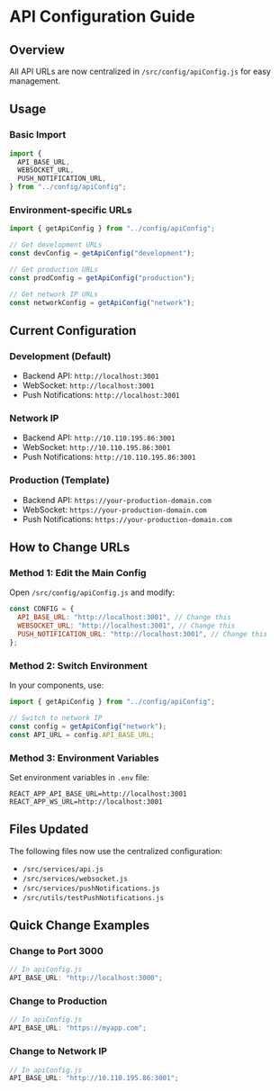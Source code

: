 # API Configuration Guide

## Overview

All API URLs are now centralized in `/src/config/apiConfig.js` for easy management.

## Usage

### Basic Import

```javascript
import {
  API_BASE_URL,
  WEBSOCKET_URL,
  PUSH_NOTIFICATION_URL,
} from "../config/apiConfig";
```

### Environment-specific URLs

```javascript
import { getApiConfig } from "../config/apiConfig";

// Get development URLs
const devConfig = getApiConfig("development");

// Get production URLs
const prodConfig = getApiConfig("production");

// Get network IP URLs
const networkConfig = getApiConfig("network");
```

## Current Configuration

### Development (Default)

- Backend API: `http://localhost:3001`
- WebSocket: `http://localhost:3001`
- Push Notifications: `http://localhost:3001`

### Network IP

- Backend API: `http://10.110.195.86:3001`
- WebSocket: `http://10.110.195.86:3001`
- Push Notifications: `http://10.110.195.86:3001`

### Production (Template)

- Backend API: `https://your-production-domain.com`
- WebSocket: `https://your-production-domain.com`
- Push Notifications: `https://your-production-domain.com`

## How to Change URLs

### Method 1: Edit the Main Config

Open `/src/config/apiConfig.js` and modify:

```javascript
const CONFIG = {
  API_BASE_URL: "http://localhost:3001", // Change this
  WEBSOCKET_URL: "http://localhost:3001", // Change this
  PUSH_NOTIFICATION_URL: "http://localhost:3001", // Change this
};
```

### Method 2: Switch Environment

In your components, use:

```javascript
import { getApiConfig } from "../config/apiConfig";

// Switch to network IP
const config = getApiConfig("network");
const API_URL = config.API_BASE_URL;
```

### Method 3: Environment Variables

Set environment variables in `.env` file:

```
REACT_APP_API_BASE_URL=http://localhost:3001
REACT_APP_WS_URL=http://localhost:3001
```

## Files Updated

The following files now use the centralized configuration:

- `/src/services/api.js`
- `/src/services/websocket.js`
- `/src/services/pushNotifications.js`
- `/src/utils/testPushNotifications.js`

## Quick Change Examples

### Change to Port 3000

```javascript
// In apiConfig.js
API_BASE_URL: "http://localhost:3000";
```

### Change to Production

```javascript
// In apiConfig.js
API_BASE_URL: "https://myapp.com";
```

### Change to Network IP

```javascript
// In apiConfig.js
API_BASE_URL: "http://10.110.195.86:3001";
```
